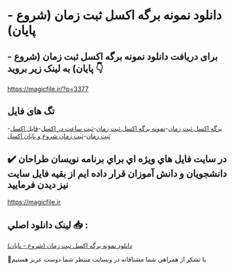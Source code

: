 # دانلود نمونه برگه اکسل ثبت زمان (شروع - پایان)

## برای دریافت دانلود نمونه برگه اکسل ثبت زمان (شروع - پایان) به لینک زیر بروید 👇

https://magicfile.ir/?p=3377

## تگ های فایل

-[برگه اکسل ثبت زمان](https://magicfile.ir/product/%d8%af%d8%a7%d9%86%d9%84%d9%88%d8%af-%d9%86%d9%85%d9%88%d9%86%d9%87-%d8%a8%d8%b1%da%af%d9%87-%d8%a7%da%a9%d8%b3%d9%84-%d8%ab%d8%a8%d8%aa-%d8%b2%d9%85%d8%a7%d9%86-%d8%b4%d8%b1%d9%88%d8%b9-%d9%be%d8%a7%db%8c%d8%a7%d9%86/)-[نمونه برگه اکسل ثبت زمان](https://magicfile.ir/product/%d8%af%d8%a7%d9%86%d9%84%d9%88%d8%af-%d9%86%d9%85%d9%88%d9%86%d9%87-%d8%a8%d8%b1%da%af%d9%87-%d8%a7%da%a9%d8%b3%d9%84-%d8%ab%d8%a8%d8%aa-%d8%b2%d9%85%d8%a7%d9%86-%d8%b4%d8%b1%d9%88%d8%b9-%d9%be%d8%a7%db%8c%d8%a7%d9%86/)-[ثبت ساعت در اکسل](https://magicfile.ir/product/%d8%af%d8%a7%d9%86%d9%84%d9%88%d8%af-%d9%86%d9%85%d9%88%d9%86%d9%87-%d8%a8%d8%b1%da%af%d9%87-%d8%a7%da%a9%d8%b3%d9%84-%d8%ab%d8%a8%d8%aa-%d8%b2%d9%85%d8%a7%d9%86-%d8%b4%d8%b1%d9%88%d8%b9-%d9%be%d8%a7%db%8c%d8%a7%d9%86/)-[فایل اکسل ثبت زمان](https://magicfile.ir/product/%d8%af%d8%a7%d9%86%d9%84%d9%88%d8%af-%d9%86%d9%85%d9%88%d9%86%d9%87-%d8%a8%d8%b1%da%af%d9%87-%d8%a7%da%a9%d8%b3%d9%84-%d8%ab%d8%a8%d8%aa-%d8%b2%d9%85%d8%a7%d9%86-%d8%b4%d8%b1%d9%88%d8%b9-%d9%be%d8%a7%db%8c%d8%a7%d9%86/)-[ثبت زمان شروع و پایان اکسل](https://magicfile.ir/product/%d8%af%d8%a7%d9%86%d9%84%d9%88%d8%af-%d9%86%d9%85%d9%88%d9%86%d9%87-%d8%a8%d8%b1%da%af%d9%87-%d8%a7%da%a9%d8%b3%d9%84-%d8%ab%d8%a8%d8%aa-%d8%b2%d9%85%d8%a7%d9%86-%d8%b4%d8%b1%d9%88%d8%b9-%d9%be%d8%a7%db%8c%d8%a7%d9%86/)

## ✔️ در سايت فايل هاي ويژه اي براي برنامه نويسان طراحان دانشجويان و دانش آموزان قرار داده ايم از بقيه فايل سايت نيز ديدن فرماييد

https://magicfile.ir


## لينک دانلود اصلي 📥 :

[دانلود نمونه برگه اکسل ثبت زمان (شروع - پایان)](https://magicfile.ir/product/%d8%af%d8%a7%d9%86%d9%84%d9%88%d8%af-%d9%86%d9%85%d9%88%d9%86%d9%87-%d8%a8%d8%b1%da%af%d9%87-%d8%a7%da%a9%d8%b3%d9%84-%d8%ab%d8%a8%d8%aa-%d8%b2%d9%85%d8%a7%d9%86-%d8%b4%d8%b1%d9%88%d8%b9-%d9%be%d8%a7%db%8c%d8%a7%d9%86/) 


🙏با تشکر از همراهي شما مشتاقانه در وبسایت منتظر شما دوست عزیز هستیم

